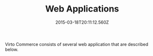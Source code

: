 ﻿---
title: Web Applications
description: Web Applications
layout: docs
date: 2015-03-18T20:11:12.560Z
priority: 1
---
Virto Commerce consists of several web application that are described below.
